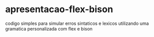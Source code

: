 # apresentacao-flex-bison
codigo simples para simular erros sintaticos e lexicos utilizando uma gramatica personalizada com flex e bison
